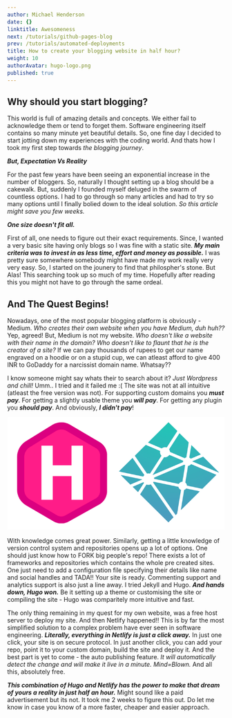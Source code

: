 ```yaml
---
author: Michael Henderson
date: {}
linktitle: Awesomeness
next: /tutorials/github-pages-blog
prev: /tutorials/automated-deployments
title: How to create your blogging website in half hour?
weight: 10
authorAvatar: hugo-logo.png
published: true
---
```

## Why should you start blogging?

This world is full of amazing details and concepts. We either fail to acknowledge them or tend to forget them. Software engineering itself contains so many minute yet beautiful details. So, one fine day I decided to start jotting down my experiences with the coding world. And thats how I took my first step towards _the blogging journey_. 

_**But, Expectation Vs Reality**_

For the past few years have been seeing an exponential increase in the number of bloggers. So, naturally I thought setting up a blog should be a cakewalk. But, suddenly I founded myself deluged in the swarm of countless options. I had to go through so many articles and had to try so many options until I finally bolied down to the ideal solution. _So this article might save you few weeks._

**_One size doesn't fit all._**

First of all, one needs to figure out their exact requirements. Since, I wanted a very basic site having only blogs so I was fine with a static site. **_My main criteria was to invest in as less time, effort and money as possible._** I was pretty sure somewhere somebody might have made my work really very very easy. So, I started on the jounery to find that philospher's stone. But Alas! This searching took up so much of my time. Hopefully after reading this you might not have to go through the same ordeal.  

## And The Quest Begins!

Nowadays, one of the most popular blogging platform is obviously - Medium. _Who creates their own website when you have Medium, duh huh??_ Yep, agreed! But, Medium is not my website. _Who doesn't like a website with their name in the domain?_ _Who doesn't like to flaunt that he is the creator of a site?_ If we can pay thousands of rupees to get our name engraved on a hoodie or on a stupid cup, we can atleast afford to give 400 INR to GoDaddy for a narcissist domain name. Whatsay??  


I know someone might say whats their to search about it? _Just Wordpress and chill!_ Umm.. I tried and it failed me :( The site was not at all intuitive (atleast the free version was not). For supporting custom domains you **_must pay_**. For getting a slightly usable theme you _**will pay**_. For getting any plugin you **_should pay_**. And obviously, **_I didn't pay_**!

![hugo-netlify.png](/static/img/hugo-netlify.png)

With knowledge comes great power. Similarly, getting a little knowledge of version control system and repositories opens up a lot of options. One should just know how to FORK big people's repo! There exists a lot of frameworks and repositories which contains the whole pre created sites. One just need to add a configuration file specifying their details like name and social handles and TADA!! Your site is ready. Commenting support and analytics support is also just a line away. I tried Jekyll and Hugo. **_And hands down, Hugo won._** Be it setting up a theme or customising the site or compiling the site - Hugo was comparitely more intuitive and fast. 


The only thing remaining in my quest for my own website, was a free host server to deploy my site. And then Netlify happened!! This is by far the most simplified solution to a complex problem have ever seen in software engineering. **_Literally, everything in Netlify is just a click away._** In just one click, your site is on secure protocol. In just another click, you can add your repo, point it to your custom domain, build the site and deploy it. And the best part is yet to come - the auto publishing feature. _It will automatically detect the change and will make it live in a minute. Mind=Blown._ And all this, absolutely free.

**_This combination of Hugo and Netlify has the power to make that dream of yours a reality in just half an hour._** Might sound like a paid advertisement but its not. It took me 2 weeks to figure this out. Do let me know in case you know of a more faster, cheaper and easier approach.

